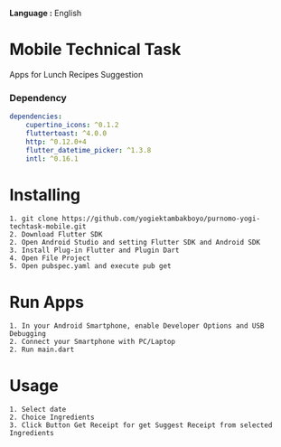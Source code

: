 __Language :__ English

# Mobile Technical Task
Apps for Lunch Recipes Suggestion

### Dependency

```yaml
dependencies:
    cupertino_icons: ^0.1.2
    fluttertoast: ^4.0.0
    http: ^0.12.0+4
    flutter_datetime_picker: ^1.3.8
    intl: ^0.16.1
```

# Installing
```
1. git clone https://github.com/yogiektambakboyo/purnomo-yogi-techtask-mobile.git
2. Download Flutter SDK
2. Open Android Studio and setting Flutter SDK and Android SDK
3. Install Plug-in Flutter and Plugin Dart
4. Open File Project
5. Open pubspec.yaml and execute pub get
```

# Run Apps

```
1. In your Android Smartphone, enable Developer Options and USB Debugging
2. Connect your Smartphone with PC/Laptop
2. Run main.dart
```

# Usage
```
1. Select date
2. Choice Ingredients 
3. Click Button Get Receipt for get Suggest Receipt from selected Ingredients 
```
